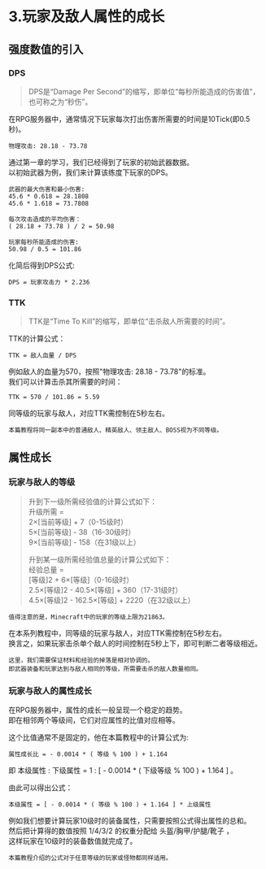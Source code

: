 # 3.玩家及敌人属性的成长
## 强度数值的引入
### DPS

> DPS是“Damage Per Second”的缩写，即单位“每秒所能造成的伤害值”，也可称之为“秒伤”。

在RPG服务器中，通常情况下玩家每次打出伤害所需要的时间是10Tick(即0.5秒)。

    物理攻击: 28.18 - 73.78

通过第一章的学习，我们已经得到了玩家的初始武器数据。  
以初始武器为例，我们来计算该练度下玩家的DPS。

    武器的最大伤害和最小伤害:
    45.6 * 0.618 = 28.1808
    45.6 * 1.618 = 73.7808

    每次攻击造成的平均伤害：
    ( 28.18 + 73.78 ) / 2 = 50.98

    玩家每秒所能造成的伤害:
    50.98 / 0.5 = 101.86

化简后得到DPS公式:

    DPS = 玩家攻击力 * 2.236


### TTK

> TTK是“Time To Kill”的缩写，即单位“击杀敌人所需要的时间”。

TTK的计算公式：

    TTK = 敌人血量 / DPS

例如敌人的血量为570，按照"物理攻击: 28.18 - 73.78"的标准。  
我们可以计算击杀其所需要的时间：

    TTK = 570 / 101.86 = 5.59

同等级的玩家与敌人，对应TTK需控制在5秒左右。

    本篇教程将同一副本中的普通敌人、精英敌人、领主敌人、BOSS视为不同等级。

## 属性成长

### 玩家与敌人的等级

> 升到下一级所需经验值的计算公式如下：  
> 升级所需 =  
> 2×[当前等级] + 7（0-15级时）  
> 5×[当前等级] - 38（16-30级时）  
> 9×[当前等级] - 158（在31级以上）  
> 
> 升到某一级所需经验值总量的计算公式如下：  
> 经验总量 =  
> [等级]2 + 6×[等级]（0-16级时）  
> 2.5×[等级]2 - 40.5×[等级] + 360（17-31级时）  
> 4.5×[等级]2 - 162.5×[等级] + 2220（在32级以上）  

    值得注意的是，Minecraft中的玩家的等级上限为21863。

在本系列教程中，同等级的玩家与敌人，对应TTK需控制在5秒左右。  
换言之，如果玩家击杀单个敌人的时间控制在5秒上下，即可判断二者等级相近。

    这里，我们需要保证材料和经验的掉落是相对协调的。  
    即武器装备和玩家达到与敌人相同的等级，所需要击杀的敌人数量相同。

### 玩家与敌人的属性成长

在RPG服务器中，属性的成长一般呈现一个稳定的趋势。  
即在相邻两个等级间，它们对应属性的比值对应相等。

这个比值通常不是固定的，他在本篇教程中的计算公式为:

    属性成长比 = - 0.0014 * ( 等级 % 100 ) + 1.164

即 本级属性 : 下级属性 = 1 : [ - 0.0014 * ( 下级等级 % 100 ) + 1.164 ] 。

由此可以得出公式：
    
    本级属性 = [ - 0.0014 * ( 等级 % 100 ) + 1.164 ] * 上级属性

例如我们想要计算玩家10级时的装备属性，只需要按照公式得出属性的总和。  
然后把计算得的数值按照 1/4/3/2 的权重分配给 头盔/胸甲/护腿/靴子 ，  
这样玩家在10级时的装备数值就完成了。

    本篇教程介绍的公式对于任意等级的玩家或怪物都同样适用。
